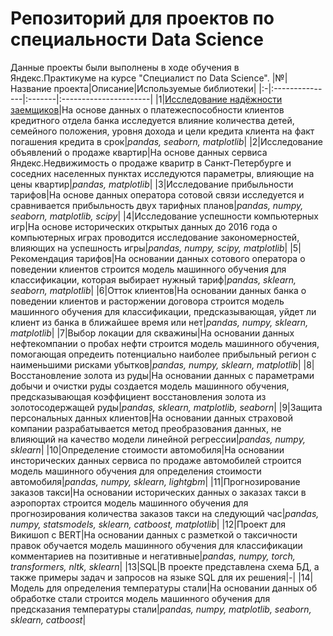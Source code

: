 # Репозиторий для проектов по специальности Data Science
Данные проекты были выполнены в ходе обучения в Яндекс.Практикуме на курсе "Специалист по Data Science". 
|№|Название проекта|Описание|Используемые библиотеки|
|:-|:---------------|:-------|:----------------------|
|1|[Исследование надёжности заемщиков](https://github.com/IgorSaharov00/DataScience/blob/main/%D0%98%D1%81%D1%81%D0%BB%D0%B5%D0%B4%D0%BE%D0%B2%D0%B0%D0%BD%D0%B8%D0%B5%20%D0%BD%D0%B0%D0%B4%D1%91%D0%B6%D0%BD%D0%BE%D1%81%D1%82%D0%B8%20%D0%B7%D0%B0%D0%B5%D0%BC%D1%89%D0%B8%D0%BA%D0%BE%D0%B2.ipynb)|На основе данных о платежеспособности клиентов кредитного отдела банка исследуется влияние количества детей, семейного положения, уровня дохода и цели кредита клиента на факт погашения кредита в срок|*pandas, seaborn, matplotlib*|
|2|Исследование объявлений о продаже квартир|На основе данных сервиса Яндекс.Недвижимость о продаже кваритр в Санкт-Петербурге и соседних населенных пунктах исследуются параметры, влияющие на цены квартир|*pandas, matplotlib*|
|3|Исследование прибыльности тарифов|На основе данных оператора сотовой связи исследуется и сравнивается прибыльность двух тарифных планов|*pandas, numpy, seaborn, matplotlib, scipy*|
|4|Исследование успешности компьютерных игр|На основе исторических открытых данных до 2016 года о компьютерных играх проводится исследование закономерностей, влияющих на успешность игры|*pandas, numpy, scipy, matplotlib*|
|5|Рекомендация тарифов|На основании данных сотового оператора о поведении клиентов строится модель машинного обучения для классификации, которая выбирает нужный тариф|*pandas, sklearn, seaborn, matplotlib*|
|6|Отток клиентов|На основании данных банка о поведении клиентов и расторжении договора строится модель машинного обучения для классификации, предсказывающая, уйдет ли клиент из банка в ближайшее время или нет|*pandas, numpy, sklearn, matplotlib*|
|7|Выбор локации для скважины|На основании данных нефтекомпании о пробах нефти строится модель машинного обучения, помогающая опредеить потенциально наиболее прибыльный регион с наименьшими рисками убытков|*pandas, numpy, sklearn, matplotlib*|
|8|Восстановление золота из руды|На основании данных с параметрами добычи и очистки руды создается модель машинного обучения, предсказывающая коэффициент восстановления золота из золотосодержащей руды|*pandas, sklearn, matplotlib, seaborn*|
|9|Защита персональных данных клиентов|На основании данных страховой компании разрабатывается метод преобразования данных, не влияющий на качество модели линейной регрессии|*pandas, numpy, sklearn*|
|10|Определение стоимости автомобиля|На основании инсторических данных сервиса по продаже автомобилей строится модель машинного обучения для определения стоимости автомобиля|*pandas, numpy, sklearn, lightgbm*|
|11|Прогнозирование заказов такси|На основании исторических данных о заказах такси в аэропортах строится модель машинного обучения для прогнозирования количества заказов такси на следующий час|*pandas, numpy, statsmodels, sklearn, catboost, matplotlib*|
|12|Проект для Викишоп с BERT|На основании данных с разметкой о таксичности правок обучается модель машинного обучения для классификации комментариев на позитивные и негативные|*pandas, numpy, torch, transformers, nltk, sklearn*|
|13|SQL|В проекте представлена схема БД, а также примеры задач и запросов на языке SQL для их решения|*-*|
|14|Модель для определения температуры стали|На основании данных об обработке стали строится модель машинного обучения для предсказания температуры стали|*pandas, numpy, matplotlib, seaborn, sklearn, catboost*|
